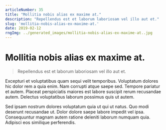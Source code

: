 ```yaml
---
articleNumber: 35
title: "Mollitia nobis alias ex maxime at."
description: "Repellendus est et laborum laboriosam vel illo aut et."
slug: 'mollitia-nobis-alias-ex-maxime-at.'
date: 2019-02-12
rngImg: ../generated_images/mollitia-nobis-alias-ex-maxime-at..jpg
---
```


# Mollitia nobis alias ex maxime at.

> Repellendus est et laborum laboriosam vel illo aut et.

Excepturi et voluptatibus quam sequi velit temporibus. Voluptatum dolores hic dolor rem a quia enim. Nam corrupti atque saepe sed. Tempore pariatur et autem. Placeat perspiciatis maiores est labore suscipit rerum recusandae autem. Delectus voluptatibus laborum possimus quis ut autem.
 Sed ipsam nostrum dolores voluptatum quia ut qui ut natus. Quo modi deserunt recusandae ut. Dolor dolore saepe labore impedit vel ipsa. Consequuntur magnam autem ratione deleniti laborum numquam quia. Adipisci eos similique perferendis.

